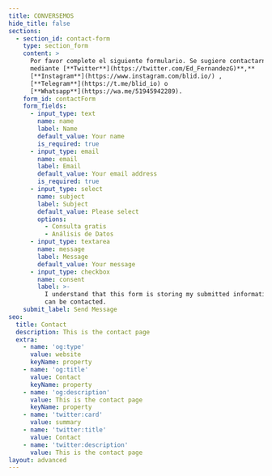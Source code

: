```yaml
---
title: CONVERSEMOS
hide_title: false
sections:
  - section_id: contact-form
    type: section_form
    content: >
      Por favor complete el siguiente formulario. Se sugiere contactarnos
      mediante [**Twitter**](https://twitter.com/Ed_FernandezG)**,** 
      [**Instagram**](https://www.instagram.com/blid.io/) ,
      [**Telegram**](https://t.me/blid_io) o
      [**Whatsapp**](https://wa.me/51945942289).
    form_id: contactForm
    form_fields:
      - input_type: text
        name: name
        label: Name
        default_value: Your name
        is_required: true
      - input_type: email
        name: email
        label: Email
        default_value: Your email address
        is_required: true
      - input_type: select
        name: subject
        label: Subject
        default_value: Please select
        options:
          - Consulta gratis
          - Análisis de Datos
      - input_type: textarea
        name: message
        label: Message
        default_value: Your message
      - input_type: checkbox
        name: consent
        label: >-
          I understand that this form is storing my submitted information so I
          can be contacted.
    submit_label: Send Message
seo:
  title: Contact
  description: This is the contact page
  extra:
    - name: 'og:type'
      value: website
      keyName: property
    - name: 'og:title'
      value: Contact
      keyName: property
    - name: 'og:description'
      value: This is the contact page
      keyName: property
    - name: 'twitter:card'
      value: summary
    - name: 'twitter:title'
      value: Contact
    - name: 'twitter:description'
      value: This is the contact page
layout: advanced
---
```

